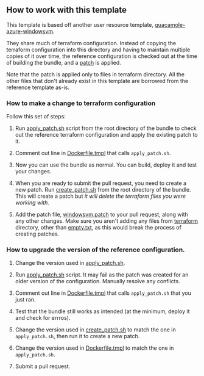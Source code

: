 ## How to work with this template

This template is based off another user resource template, [guacamole-azure-windowsvm](../guacamole-azure-windowsvm/).

They share much of terraform configuration. Instead of copying the terraform configuration into this directory and having to maintain multiple copies of it over time, the reference configuration is checked out at the time of building the bundle, and a [patch](./windowsvm.patch) is applied.

Note that the patch is applied only to files in terraform directory. All the other files that don't already exist in this template are borrowed from the reference template as-is.

### How to make a change to terraform configuration

Follow this set of steps:

1. Run [apply_patch.sh](./apply_patch.sh) script from the root directory of the bundle to check out the reference terraform configuration and apply the existing patch to it.

1. Comment out line in [Dockerfile.tmpl](./Dockerfile.tmpl) that calls `apply_patch.sh`.

1. Now you can use the bundle as normal. You can build, deploy it and test your changes.

1. When you are ready to submit the pull request, you need to create a new patch. Run [create_patch.sh](./create_patch.sh) from the root directory of the bundle. This will create a patch but _it will delete the terraform files you were working with_. 

1. Add the patch file, [windowsvm.patch](./windowsvm.patch) to your pull request, along with any other changes. Make sure you aren't adding any files from [terraform](./terraform/) directory, other than [empty.txt](./terraform/empty.txt), as this would break the process of creating patches.

### How to upgrade the version of the reference configuration.

1. Change the version used in [apply_patch.sh](./apply_patch.sh).

1. Run [apply_patch.sh](./apply_patch.sh) script. It may fail as the patch was created for an older version of the configuration. Manually resolve any conflicts.

1. Comment out line in [Dockerfile.tmpl](./Dockerfile.tmpl) that calls `apply_patch.sh` that you just ran. 

1. Test that the bundle still works as intended (at the minimum, deploy it and check for errros).

1. Change the version used in [create_patch.sh](./create_patch.sh) to match the one in `apply_patch.sh`, then run it to create a new patch.

1. Change the version used in [Dockerfile.tmpl](./Dockerfile.tmpl) to match the one in `apply_patch.sh`.

1. Submit a pull request.
